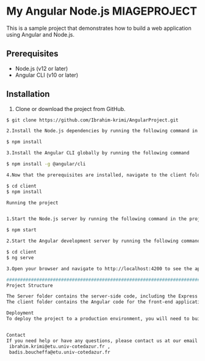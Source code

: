 # My Angular Node.js MIAGEPROJECT

This is a sample project that demonstrates how to build a web application using Angular and Node.js.

## Prerequisites

- Node.js (v12 or later)
- Angular CLI (v10 or later)

## Installation

1. Clone or download the project from GitHub.

```bash
$ git clone https://github.com/Ibrahim-krimi/AngularProject.git

2.Install the Node.js dependencies by running the following command in the project Server folder 

$ npm install

3.Install the Angular CLI globally by running the following command

$ npm install -g @angular/cli

4.Now that the prerequisites are installed, navigate to the client folder and install the Angular dependencies by running the following command:

$ cd client
$ npm install

Running the project


1.Start the Node.js server by running the following command in the project Server folder:

$ npm start

2.Start the Angular development server by running the following command in the client folder:

$ cd client
$ ng serve

3.Open your browser and navigate to http://localhost:4200 to see the application running.

#########################################################################################
Project Structure

The Server folder contains the server-side code, including the Express server and database configuration.
The client folder contains the Angular code for the front-end application.

Deployment
To deploy the project to a production environment, you will need to build the Angular application and configure a Node.js server to serve the built files.


Contact
If you need help or have any questions, please contact us at our email address:
 ibrahim.krimi@etu.univ-cotedazur.fr ,
 badis.boucheffa@etu.univ-cotedazur.fr
            
